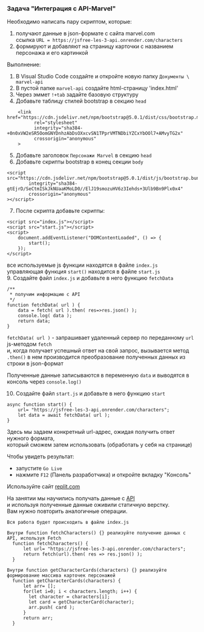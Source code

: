 ### Задача "Интеграция с API-Marvel"

Необходимо написать пару скриптом, которые:
1. получают данные в json-формате с сайта marvel.com  
ссылка `URL = https://jsfree-les-3-api.onrender.com/characters`
2. формируют и добавляют на страницу карточки с названием персонажа и его картинкой

Выполнение:
1. В Visual Studio Code создайте и откройте новую папку `Документы \ marvel-api`
2. В пустой папке `marvel-api` создайте html-страницу 'index.html'
3. Через эммет `!+tab` задайте базовую структуру
4. Добавьте тaблицу стилей bootstrap в секцию `head`
```
    <link href="https://cdn.jsdelivr.net/npm/bootstrap@5.0.1/dist/css/bootstrap.min.css"
          rel="stylesheet"
          integrity="sha384-+0n0xVW2eSR5OomGNYDnhzAbDsOXxcvSN1TPprVMTNDbiYZCxYbOOl7+AMvyTG2x"
          crossorigin="anonymous"
    >
```
5. Добавьте заголовок `Персонажи Marvel` в секцию `head`
6. Добавьте скрипты bootstrap в конец секции `body`
```
<script src="https://cdn.jsdelivr.net/npm/bootstrap@5.0.1/dist/js/bootstrap.bundle.min.js"
        integrity="sha384-gtEjrD/SeCtmISkJkNUaaKMoLD0//ElJ19smozuHV6z3Iehds+3Ulb9Bn9Plx0x4"
        crossorigin="anonymous"
></script>
```
7. После скрипта добавьте скрипты:
```
<script src="index.js"></script>
<script src="start.js"></script>
<script>
    document.addEventListener("DOMContentLoaded", () => {
        start();
    });
</script>
```
все используемые js функции находятся в файле `index.js`  
управляющая функция `start()` находится в файле `start.js`  
9. Создайте файл `index.js` и добавьте в него функцию `fetchData`
```
/**
 * получим информацию с API
 */
function fetchData( url ) {
    data = fetch( url ).then( res=>res.json() );
    console.log( data );
    return data;
}
```
`fetchData( url )` - запрашивает удаленный сервер по переданному `url` js-методом `fetch`  
и, когда получает успешный ответ на свой запрос, вызывается метод `.then()`
в нем производится преобразование полученных данных из строки в json-формат

Полученные данные записываются в переменную `data` и выводятся в консоль через `console.log()`

10. Создайте файл `start.js` и добавьте в него функцию `start`
```
async function start() {   
    url= "https://jsfree-les-3-api.onrender.com/characters";
    let data = await fetchData( url );
}
```
Здесь мы задаем конкретный url-адрес, ожидая получить ответ нужного формата,  
который сможем затем использовать (обработать у себя на странице)  

Чтобы увидеть результат:
- запустите `Go Live`
- нажмите `F12` (Панель разработчика) и откройте вкладку "Консоль"






Используйте сайт [replit.com](https://replit.com/@vmilevskiy/jsfree-les-3-start-template#index.html)

На занятии мы научились получать данные с [API](https://jsfree-les-3-api.onrender.com/characters)  
и используя полученные данные оживили статичную верстку.  
Вам нужно повторить аналогичные операции.

```
Вся работа будет происходить в файле index.js

Внутри function fetchCharacters() {} реализуйте получение данных с API, используя Fetch
  function fetchCharacters() {
      let url= "https://jsfree-les-3-api.onrender.com/characters";
      return fetch(url).then( res => res.json() );
  }

Внутри function getCharacterCards(characters) {} реализуйте формирование массива карточек персонажей
  function getCharacterCards(characters) {
      let arr= [];
      for(let i=0; i < characters.length; i++) {
        let character = characters[i];
        let card = getCharacterCard(character);
        arr.push( card );
      }
      return arr;
  }
```
